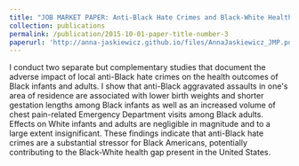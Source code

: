 ```yaml
---
title: "JOB MARKET PAPER: Anti-Black Hate Crimes and Black-White Health Gap"
collection: publications
permalink: /publication/2015-10-01-paper-title-number-3
paperurl: 'http://anna-jaskiewicz.github.io/files/AnnaJaskiewicz_JMP.pdf'
---
```

I conduct two separate but complementary studies that document the adverse impact of local anti-Black hate crimes on the health outcomes of Black infants and adults. I show that anti-Black aggravated assaults in one's area of residence are associated with lower birth weights and shorter gestation lengths among Black infants as well as an increased volume of chest pain-related Emergency Department visits among Black adults. Effects on White infants and adults are negligible in magnitude and to a large extent insignificant. These findings indicate that anti-Black hate crimes are a substantial stressor for Black Americans, potentially contributing to the Black-White health gap present in the United States.

